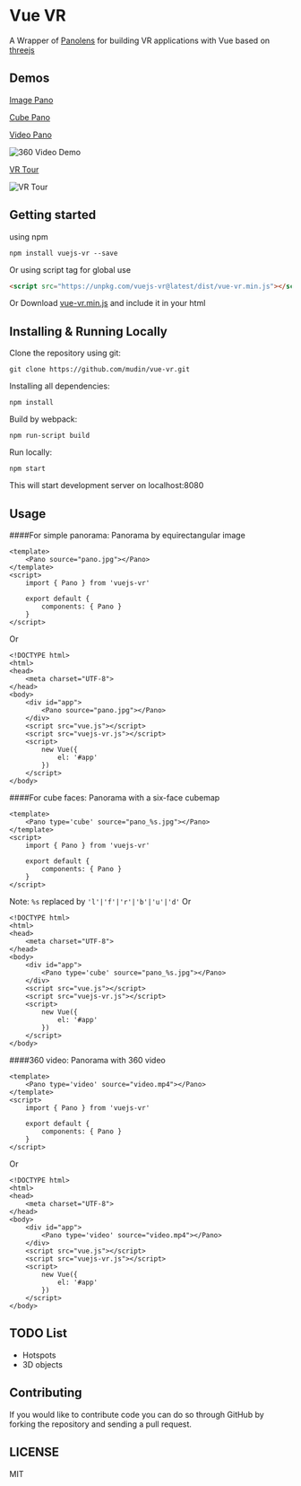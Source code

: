 # Vue VR
A Wrapper of [Panolens](https://pchen66.github.io/Panolens/) for building VR applications with Vue
based on [threejs](https://threejs.org/)

## Demos
[Image Pano](https://mudin.github.io/vue-vr/#/demo-pano)

[Cube Pano](https://mudin.github.io/vue-vr/#/demo-cube-pano)

[Video Pano](https://mudin.github.io/vue-vr/#/demo-video-pano)

![360 Video Demo](https://mudin.github.io/vue-vr/assets/360video.gif?raw=true)

[VR Tour](https://mudin.github.io/vue-vr/#/demo-tour)

![VR Tour](https://mudin.github.io/vue-vr/assets/vrtour.gif?raw=true)

## Getting started
using npm
```
npm install vuejs-vr --save
```
Or using script tag for global use
```html
<script src="https://unpkg.com/vuejs-vr@latest/dist/vue-vr.min.js"></script>
```

Or Download <a href="https://unpkg.com/vuejs-vr@latest/dist/vue-vr.min.js">vue-vr.min.js</a> and include it in your html

## Installing & Running Locally

Clone the repository using git:
```
git clone https://github.com/mudin/vue-vr.git 
```
Installing all dependencies:
```
npm install 
```
Build by webpack:
```
npm run-script build 
```
Run locally:
```
npm start 
```
This will start development server on localhost:8080

## Usage

####For simple panorama:
Panorama by equirectangular image
```vue
<template>
    <Pano source="pano.jpg"></Pano>
</template>
<script>
    import { Pano } from 'vuejs-vr'

    export default {
        components: { Pano }
    }
</script>
```
Or
```vue
<!DOCTYPE html>
<html>
<head>
    <meta charset="UTF-8">
</head>
<body>
    <div id="app">
        <Pano source="pano.jpg"></Pano>
    </div>
    <script src="vue.js"></script>
    <script src="vuejs-vr.js"></script>
    <script>
        new Vue({
            el: '#app'
        })
    </script>
</body>
```


####For cube faces:
Panorama with a six-face cubemap
```vue
<template>
    <Pano type='cube' source="pano_%s.jpg"></Pano>
</template>
<script>
    import { Pano } from 'vuejs-vr'

    export default {
        components: { Pano }
    }
</script>
```
Note: `%s` replaced by `'l'|'f'|'r'|'b'|'u'|'d'`
Or
```vue
<!DOCTYPE html>
<html>
<head>
    <meta charset="UTF-8">
</head>
<body>
    <div id="app">
        <Pano type='cube' source="pano_%s.jpg"></Pano>
    </div>
    <script src="vue.js"></script>
    <script src="vuejs-vr.js"></script>
    <script>
        new Vue({
            el: '#app'
        })
    </script>
</body>
```



####360 video:
Panorama with 360 video
```vue
<template>
    <Pano type='video' source="video.mp4"></Pano>
</template>
<script>
    import { Pano } from 'vuejs-vr'

    export default {
        components: { Pano }
    }
</script>
```
Or
```vue
<!DOCTYPE html>
<html>
<head>
    <meta charset="UTF-8">
</head>
<body>
    <div id="app">
        <Pano type='video' source="video.mp4"></Pano>
    </div>
    <script src="vue.js"></script>
    <script src="vuejs-vr.js"></script>
    <script>
        new Vue({
            el: '#app'
        })
    </script>
</body>
```

## TODO List
* Hotspots
* 3D objects

## Contributing
If you would like to contribute code you can do so through GitHub by forking the repository and sending a pull request.

## LICENSE
MIT
